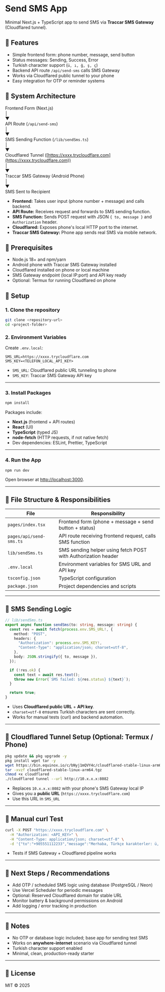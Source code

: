 # Send SMS App

Minimal Next.js + TypeScript app to send SMS via **Traccar SMS Gateway** (Cloudflared tunnel).


## 🔹 Features
- Simple frontend form: phone number, message, send button
- Status messages: Sending, Success, Error
- Turkish character support (`ü, ı, ğ, ş, ç`)
- Backend API route `/api/send-sms` calls SMS Gateway
- Works via Cloudflared public tunnel to your phone
- Easy integration for OTP or reminder systems


## 🔹 System Architecture

Frontend Form (Next.js)  
│  
▼  
API Route (`/api/send-sms`)  
│  
▼  
SMS Sending Function (`/lib/sendSms.ts`)  
│  
▼  
Cloudflared Tunnel ([https://xxxx.trycloudflare.com](https://xxxx.trycloudflare.com))  
│  
▼  
Traccar SMS Gateway (Android Phone)  
│  
▼  
SMS Sent to Recipient




- **Frontend:** Takes user input (phone number + message) and calls backend.
- **API Route:** Receives request and forwards to SMS sending function.
- **SMS Function:** Sends POST request with JSON `{ to, message }` and `Authorization` header.
- **Cloudflared:** Exposes phone's local HTTP port to the internet.
- **Traccar SMS Gateway:** Phone app sends real SMS via mobile network.



## 🔹 Prerequisites

- Node.js 18+ and npm/yarn
- Android phone with Traccar SMS Gateway installed
- Cloudflared installed on phone or local machine
- SMS Gateway endpoint (local IP:port) and API key ready
- Optional: Termux for running Cloudflared on phone



## 🔹 Setup

### 1. Clone the repository

```bash
git clone <repository-url>
cd <project-folder>
````

### 2. Environment Variables

Create `.env.local`:

```env
SMS_URL=https://xxxx.trycloudflare.com
SMS_KEY=<TELEFON_LOCAL_API_KEY>
```

* `SMS_URL`: Cloudflared public URL tunneling to phone
* `SMS_KEY`: Traccar SMS Gateway API key

---

### 3. Install Packages

```bash
npm install
```

Packages include:

* **Next.js** (frontend + API routes)
* **React** (UI)
* **TypeScript** (typed JS)
* **node-fetch** (HTTP requests, if not native fetch)
* Dev dependencies: ESLint, Prettier, TypeScript

---

### 4. Run the App

```bash
npm run dev
```

Open browser at [http://localhost:3000](http://localhost:3000).

---

## 🔹 File Structure & Responsibilities

| File                    | Responsibility                                                |
| ----------------------- | ------------------------------------------------------------- |
| `pages/index.tsx`       | Frontend form (phone + message + send button + status)        |
| `pages/api/send-sms.ts` | API route receiving frontend request, calls SMS function      |
| `lib/sendSms.ts`        | SMS sending helper using fetch POST with Authorization header |
| `.env.local`            | Environment variables for SMS URL and API key                 |
| `tsconfig.json`         | TypeScript configuration                                      |
| `package.json`          | Project dependencies and scripts                              |

---

## 🔹 SMS Sending Logic

```ts
// lib/sendSms.ts
export async function sendSms(to: string, message: string) {
  const res = await fetch(process.env.SMS_URL!, {
    method: "POST",
    headers: {
      "Authorization": process.env.SMS_KEY!,
      "Content-Type": "application/json; charset=utf-8",
    },
    body: JSON.stringify({ to, message }),
  });

  if (!res.ok) {
    const text = await res.text();
    throw new Error(`SMS failed: ${res.status} ${text}`);
  }

  return true;
}
```

* Uses **Cloudflared public URL** + **API key**.
* `charset=utf-8` ensures Turkish characters are sent correctly.
* Works for manual tests (curl) and backend automation.

---

## 🔹 Cloudflared Tunnel Setup (Optional: Termux / Phone)

```bash
pkg update && pkg upgrade -y
pkg install wget tar -y
wget https://bin.equinox.io/c/bNyj1mQVY4c/cloudflared-stable-linux-arm64.tgz
tar -xvzf cloudflared-stable-linux-arm64.tgz
chmod +x cloudflared
./cloudflared tunnel --url http://10.x.x.x:8082
```

* Replaces `10.x.x.x:8082` with your phone's SMS Gateway local IP
* Gives you a **public URL** (`https://xxxx.trycloudflare.com`)
* Use this URL in `SMS_URL`

---

## 🔹 Manual curl Test

```bash
curl -X POST "https://xxxx.trycloudflare.com" \
  -H "Authorization: <API_KEY>" \
  -H "Content-Type: application/json; charset=utf-8" \
  -d '{"to":"+905551112233","message":"Merhaba, Türkçe karakterler: ü, ı, ğ"}'
```

* Tests if SMS Gateway + Cloudflared pipeline works

---

## 🔹 Next Steps / Recommendations

* Add OTP / scheduled SMS logic using database (PostgreSQL / Neon)
* Use Vercel Scheduler for periodic messages
* Optional: Reserved Cloudflared domain for stable URL
* Monitor battery & background permissions on Android
* Add logging / error tracking in production

---

## 🔹 Notes

* No OTP or database logic included; base app for sending test SMS
* Works on **anywhere-internet** scenario via Cloudflared tunnel
* Turkish character support enabled
* Minimal, clean, production-ready starter

---

## 🔹 License

MIT © 2025

```

